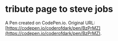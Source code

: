 # tribute page to steve jobs

A Pen created on CodePen.io. Original URL: [https://codepen.io/coderofdark/pen/BzPrMZ](https://codepen.io/coderofdark/pen/BzPrMZ).

